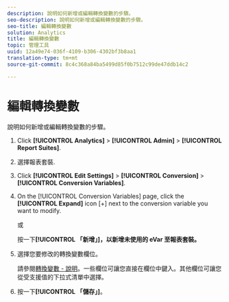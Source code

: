 ```yaml
---
description: 說明如何新增或編輯轉換變數的步驟。
seo-description: 說明如何新增或編輯轉換變數的步驟。
seo-title: 編輯轉換變數
solution: Analytics
title: 編輯轉換變數
topic: 管理工具
uuid: 12a49e74-036f-4109-b306-4302bf3b8aa1
translation-type: tm+mt
source-git-commit: 8c4c368a84ba5499d85f0b7512c99de47ddb14c2

---
```



# 編輯轉換變數

說明如何新增或編輯轉換變數的步驟。

1. Click **[!UICONTROL Analytics]** &gt; **[!UICONTROL Admin]** &gt; **[!UICONTROL Report Suites]**.
1. 選擇報表套裝.
1. Click **[!UICONTROL Edit Settings]** &gt; **[!UICONTROL Conversion]** &gt; **[!UICONTROL Conversion Variables]**.
1. On the [!UICONTROL Conversion Variables] page, click the **[!UICONTROL Expand]** icon [+] next to the conversion variable you want to modify.

   或

   按一下&#x200B;**[!UICONTROL 「新增」]，以新增未使用的 eVar 至報表套裝。**
1. 選擇您要修改的轉換變數欄位。

   請參閱[轉換變數 - 說明](/help/admin/admin/conversion-var-admin/conversion-var-admin.md#section_7C317BB0287A4B8EB0A1A4ECC40627BF)。一些欄位可讓您直接在欄位中鍵入。其他欄位可讓您從受支援值的下拉式清單中選擇。
1. 按一下&#x200B;**[!UICONTROL 「儲存」]**。
